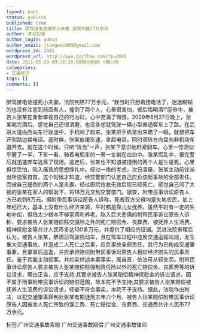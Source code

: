 ```yaml
---
layout: post
status: publish
published: true
title: 醉驾接电话撞死小夫妻 法院判赔77万余元
author: 本站记者
author_login: admin
author_email: jiangwei909@gmail.com
wordpress_id: 2041
wordpress_url: http://www.gzjtlaw.com/?p=2041
date: 2011-05-29 09:30:28.000000000 +08:00
categories:
- 交通常识
tags: []
comments: []
---
```

醉驾接电话撞死小夫妻，法院判赔77万余元。&ldquo;我当时只想着接电话了，迷迷糊糊的也没有注意到前面有人，撞倒了两个人，心里很害怕，很后悔喝酒!&rdquo;庭审中，被告人张某在重新审视自己的行为时，心中充满了悔恨。2009年6月27日晚上，张某喝完酒后，感觉自己还很清醒，也没多想就驾驶一辆小型普通客车上了路。在武进大道由西向东行驶途中，手机响了起来。张某把手机拿出来瞄了一眼，就想把车开到路边接电话。这时候，张某放缓车速，拿起电话，同时调转方向盘向非机动车道开去。就在这个时候，只听&ldquo;咣当&rdquo;一声，张某下意识地赶紧刹车。心里一惊酒似乎醒了一半，下车一看，骑着电瓶车的一男一女躺在血泊中。张某慌乱中，报完警后就迅速弃车逃离了现场。逃走后，张某也不知道被撞倒的两个人是生是死，心里担惊受怕，陷入痛苦的思想挣扎中。经过一夜的考虑，次日凌晨，张某主动前往派出所投案自首。这个时候才知道，经交警部门认定自己应负该起事故的全部责任。而被自己撞倒的两个人是夫妻，经过医院抢救无效后现已经死亡。感觉自己闯了大祸的张某在家人的帮助下，将18万元交到交警部门。据查，附带民事诉讼原告人方已收到8万元。据附带民事诉讼原告人诉称，死者双方父母均是失地农民，加上年纪已大，基本上没有什么经济来源，平时都是靠儿女抚养。虽然平时有一定的失地补偿，但钱太少根本不够家用和养老。陷入巨大悲痛的附带民事诉讼原告人诉称，要求被告人张某赔偿除交强险之外的死亡赔偿金、丧葬费、被抚养人生活费、精神抚慰金等共计人民币多达130多万元，并提供了相应的证据。武进法院审理后认为，被告人张某，醉酒后驾驶机动车，且在驾车过程中违反交通运输法规，发生重大交通事故，并造成二人死亡之后果，应负事故全部责任，其行为已构成交通肇事罪，且肇事后逃逸，并应承担赔偿附带民事诉讼原告人相应经济损失的民事责任。鉴于其能主动投案，并如实供述本案事实，属自首，依法可从轻处罚。附带民事诉讼原告人要求被告人张某赔偿除强制责任险以外的死亡赔偿金、丧葬费等的诉讼请求，理由正当，应予支持;其要求被告人张某赔偿精神抚慰金的诉讼请求，因不属于刑事附带民事诉讼的赔偿范围，故本院不予支持;其要求被告人张某赔偿被抚养人生活费的诉讼请求，经查不符合事实，本院不予支持。据此，法院作出判决，以犯交通肇事罪判处张某有期徒刑五年六个月。被告人张某赔偿附带民事诉讼原告人因被害人死亡所致的误工费、死亡赔偿金、丧葬费、交通费共计人民币77万余元。标签:广州交通事故索赔 广州交通事故赔偿 广州交通事故律师

